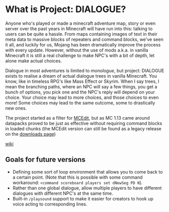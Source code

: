 # What is Project: DIALOGUE?

Anyone who's played or made a minecraft adventure map, story or even server over the past years in Minecraft will have run into this: talking to users can be quite a hassle. From maps containing images of text in their meta data to massive blocks of repeaters and command blocks, we've seen it all, and luckily for us, Mojang has been dramatically improve the process with every update. However, without the use of mods a.k.a. in vanilla Minecraft it is still a real challenge to make NPC's with a bit of depth, let alone make actual choices.

Dialogue in most adventures is limited to _monologue_, but project: DIALOGUE exists to realise a dream of actual dialogue trees in vanilla Minecraft. You know, like in timeless RPG's like Mass Effect or Skyrim. When I say trees, I mean the branching paths, where an NPC will say a few things, you get a bunch of options, you pick one and the NPC's reply will depend on your choice. Your choice may lead to more choices, and those choices to even more! Some choices may lead to the same outcome, some to drastically new ones.

The project started as a filter for [MCEdit](https://www.mcedit-unified.net/), but as MC 1.13 came around datapacks proved to be just as effective without requiring command blocks in loaded chunks (the MCEdit version can still be found as a legacy release on the [downloads page](https://github.com/Superkebabbie/projectDIALOGUE/releases))

[wiki](https://github.com/Superkebabbie/projectDIALOGUE/wiki)

## Goals for future versions
* Defining some sort of loop environment that allows you to come back to a certain point. (Note that this is possible with some command workaround: `<command scoreboard players set dNewSeg PD N`).
* Rather than one global dialogue, allow multiple players to have different dialogues with different NPC's at the same time.
* Built-in `/playsound` support to make it easier for creators to hook up voice acting to corresponding lines.